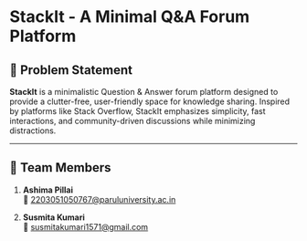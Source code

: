 # StackIt - A Minimal Q&A Forum Platform

## 📌 Problem Statement

**StackIt** is a minimalistic Question & Answer forum platform designed to provide a clutter-free, user-friendly space for knowledge sharing. Inspired by platforms like Stack Overflow, StackIt emphasizes simplicity, fast interactions, and community-driven discussions while minimizing distractions.

---

## 👥 Team Members

1. **Ashima Pillai**  
   📧 2203051050767@paruluniversity.ac.in

2. **Susmita Kumari**  
   📧 susmitakumari1571@gmail.com

